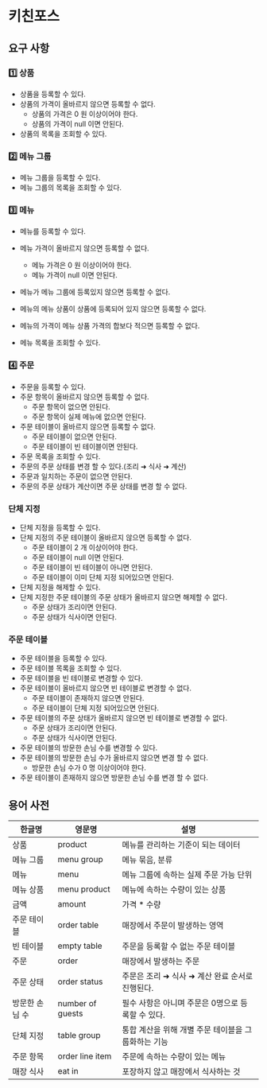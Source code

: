 # 키친포스

## 요구 사항

### 1️⃣ 상품

* 상품을 등록할 수 있다.
* 상품의 가격이 올바르지 않으면 등록할 수 없다.
    * 상품의 가격은 0 원 이상이어야 한다.
    * 상품의 가격이 null 이면 안된다.
* 상품의 목록을 조회할 수 있다.

### 2️⃣ 메뉴 그룹

* 메뉴 그룹을 등록할 수 있다.
* 메뉴 그룹의 목록을 조회할 수 있다.


### 3️⃣ 메뉴

* 메뉴를 등록할 수 있다.
* 메뉴 가격이 올바르지 않으면 등록할 수 없다.
  * 메뉴 가격은 0 원 이상이어야 한다.
  * 메뉴 가격이 null 이면 안된다.
* 메뉴가 메뉴 그룹에 등록있지 않으면 등록할 수 없다.
* 메뉴의 메뉴 상품이 상품에 등록되어 있지 않으면 등록할 수 없다.
* 메뉴의 가격이 메뉴 상품 가격의 합보다 적으면 등록할 수 없다.

* 메뉴 목록을 조회할 수 있다.


### 4️⃣ 주문

* 주문을 등록할 수 있다.
* 주문 항목이 올바르지 않으면 등록할 수 없다.
  * 주문 항목이 없으면 안된다.
  * 주문 항목이 실제 메뉴에 없으면 안된다.
* 주문 테이블이 올바르지 않으면 등록할 수 없다.
  * 주문 테이블이 없으면 안된다.
  * 주문 테이블이 빈 테이블이면 안된다.
* 주문 목록을 조회할 수 있다.
* 주문의 주문 상태를 변경 할 수 있다.(조리 ➜ 식사 ➜ 계산)
* 주문과 일치하는 주문이 없으면 안된다.
* 주문의 주문 상태가 계산이면 주문 상태를 변경 할 수 없다.

### 단체 지정

* 단체 지정을 등록할 수 있다.
* 단체 지정의 주문 테이블이 올바르지 않으면 등록할 수 없다.
  * 주문 테이블이 2 개 이상이어야 한다.
  * 주문 테이블이 null 이면 안된다.
  * 주문 테이블이 빈 테이블이 아니면 안된다.
  * 주문 테이블이 이미 단체 지정 되어있으면 안된다.
* 단체 지정을 해제할 수 있다.
* 단체 지정한 주문 테이블의 주문 상태가 올바르지 않으면 해제할 수 없다.
  * 주문 상태가 조리이면 안된다.
  * 주문 상태가 식사이면 안된다.

### 주문 테이블
* 주문 테이블을 등록할 수 있다.
* 주문 테이블 목록을 조회할 수 있다.
* 주문 테이블을 빈 테이블로 변경할 수 있다.
* 주문 테이블이 올바르지 않으면 빈 테이블로 변경할 수 없다.
  * 주문 테이블이 존재하지 않으면 안된다.
  * 주문 테이블이 단체 지정 되어있으면 안된다.
* 주문 테이블의 주문 상태가 올바르지 않으면 빈 테이블로 변경할 수 없다.
  * 주문 상태가 조리이면 안된다.
  * 주문 상태가 식사이면 안된다.
* 주문 테이블의 방문한 손님 수를 변경할 수 있다.
* 주문 테이블의 방문한 손님 수가 올바르지 않으면 변경 할 수 없다.
  * 방문한 손님 수가 0 명 이상이어야 한다.
* 주문 테이블이 존재하지 않으면 방문한 손님 수를 변경 할 수 없다.

## 용어 사전

| 한글명 | 영문명 | 설명 |
| --- | --- | --- |
| 상품 | product | 메뉴를 관리하는 기준이 되는 데이터 |
| 메뉴 그룹 | menu group | 메뉴 묶음, 분류 |
| 메뉴 | menu | 메뉴 그룹에 속하는 실제 주문 가능 단위 |
| 메뉴 상품 | menu product | 메뉴에 속하는 수량이 있는 상품 |
| 금액 | amount | 가격 * 수량 |
| 주문 테이블 | order table | 매장에서 주문이 발생하는 영역 |
| 빈 테이블 | empty table | 주문을 등록할 수 없는 주문 테이블 |
| 주문 | order | 매장에서 발생하는 주문 |
| 주문 상태 | order status | 주문은 조리 ➜ 식사 ➜ 계산 완료 순서로 진행된다. |
| 방문한 손님 수 | number of guests | 필수 사항은 아니며 주문은 0명으로 등록할 수 있다. |
| 단체 지정 | table group | 통합 계산을 위해 개별 주문 테이블을 그룹화하는 기능 |
| 주문 항목 | order line item | 주문에 속하는 수량이 있는 메뉴 |
| 매장 식사 | eat in | 포장하지 않고 매장에서 식사하는 것 |
